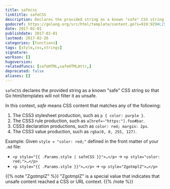 ```yaml
---
title: safecss
linktitle: safeCSS
description: Declares the provided string as a known "safe" CSS string.
godocref: https://golang.org/src/html/template/content.go?s=919:929#L15
date: 2017-02-01
publishdate: 2017-02-01
lastmod: 2017-02-26
categories: [functions]
tags: [style,css,strings]
signature:
workson: []
hugoversion:
relatedfuncs: [safeHTML,safeHTMLAttr,]
deprecated: false
aliases: []
---
```


`safeCSS` declares the provided string as a known "safe" CSS string so that Go html/templates will not filter it as unsafe.

In this context, *safe* means CSS content that matches any of the following:

1. The CSS3 stylesheet production, such as `p { color: purple }`.
2. The CSS3 rule production, such as `a[href=~"https:"].foo#bar`.
3. CSS3 declaration productions, such as `color: red; margin: 2px`.
4. The CSS3 value production, such as `rgba(0, 0, 255, 127)`.

Example: Given `style = "color: red;"` defined in the front matter of your `.md` file:

* <span class="good">`<p style="{{ .Params.style | safeCSS }}">…</p>` &rarr; `<p style="color: red;">…</p>`</span>
* <span class="bad">`<p style="{{ .Params.style }}">…</p>` &rarr; `<p style="ZgotmplZ">…</p>`</span>

{{% note "ZgotmplZ" %}}
"ZgotmplZ" is a special value that indicates that unsafe content reached a CSS or URL context.
{{% /note %}}

